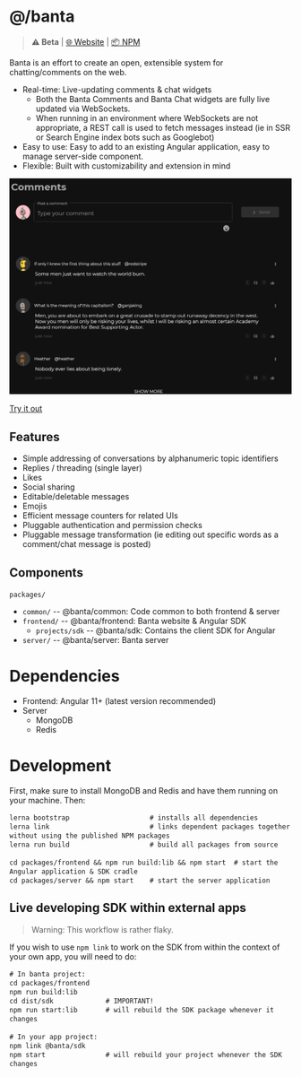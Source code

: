 # @/banta
> **⚠ Beta** | [🌐 Website](http://bantachat.com/) | [📦 NPM](https://npmjs.com/package/@banta/sdk)

Banta is an effort to create an open, extensible system for chatting/comments on the web.

- Real-time: Live-updating comments & chat widgets
    * Both the Banta Comments and Banta Chat widgets are fully live updated via WebSockets.
    * When running in an environment where WebSockets are not appropriate, a REST call is used to fetch messages 
      instead (ie in SSR or Search Engine index bots such as Googlebot)
- Easy to use: Easy to add to an existing Angular application, easy to manage server-side component.
- Flexible: Built with customizability and extension in mind

![demo](demo.gif)

[Try it out](https://bantachat.com/try)

## Features

- Simple addressing of conversations by alphanumeric topic identifiers
- Replies / threading (single layer)
- Likes
- Social sharing
- Editable/deletable messages
- Emojis
- Efficient message counters for related UIs
- Pluggable authentication and permission checks
- Pluggable message transformation (ie editing out specific words as a comment/chat message is posted)

## Components

`packages/`
- `common/` -- @banta/common: Code common to both frontend & server
- `frontend/` -- @banta/frontend: Banta website & Angular SDK
    - `projects/sdk` -- @banta/sdk: Contains the client SDK for Angular
- `server/` -- @banta/server: Banta server

# Dependencies

- Frontend: Angular 11+ (latest version recommended)
- Server
    * MongoDB
    * Redis

# Development

First, make sure to install MongoDB and Redis and have them running on your machine. Then:

```shell
lerna bootstrap                    # installs all dependencies
lerna link                         # links dependent packages together without using the published NPM packages
lerna run build                    # build all packages from source

cd packages/frontend && npm run build:lib && npm start  # start the Angular application & SDK cradle
cd packages/server && npm start    # start the server application
```

## Live developing SDK within external apps 

> Warning: This workflow is rather flaky.

If you wish to use `npm link` to work on the SDK from within the context of your own app, you will need to do:

```shell
# In banta project:
cd packages/frontend
npm run build:lib
cd dist/sdk             # IMPORTANT!
npm run start:lib       # will rebuild the SDK package whenever it changes

# In your app project:
npm link @banta/sdk
npm start               # will rebuild your project whenever the SDK changes
```
